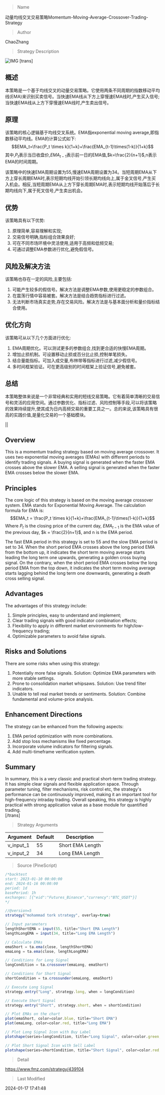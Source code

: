 
> Name

动量均线交叉交易策略Momentum-Moving-Average-Crossover-Trading-Strategy

> Author

ChaoZhang

> Strategy Description

![IMG](https://www.fmz.com/upload/asset/10d6d9c2956474bb678.png)
 [trans]
## 概述
本策略是一个基于均线交叉的动量交易策略。它使用两条不同周期的指数移动平均线(EMA)来识别买卖信号。当快速EMA线从下方上穿慢速EMA线时,产生买入信号;当快速EMA线从上方下穿慢速EMA线时,产生卖出信号。

## 原理
该策略的核心逻辑基于均线交叉系统。EMA指exponential moving average,即指数移动平均线。EMA的计算公式如下:
$$EMA_t=\frac{P_t \times k}{1+k}+\frac{EMA_{t-1}\times(1-k)}{1+k}$$
其中,$P_t$表示当日收盘价,$EMA_{t-1}$表示前一日的EMA值,$k=\frac{2}{n+1}$,n表示EMA的时间周期。

该策略中的快速EMA周期设置为55,慢速EMA周期设置为34。当短周期EMA从下方上穿长周期EMA时,表示短期均线开始引领长期均线向上,属于金叉信号,产生买入机会。相反,当短周期EMA从上方下穿长周期EMA时,表示短期均线开始落后于长期均线向下,属于死叉信号,产生卖出机会。

## 优势
该策略具有以下优势:

1. 原理简单,容易理解和实现;
2. 交易信号明确,指标组合效果良好;  
3. 可在不同市场环境中灵活使用,适用于高频和低频交易;
4. 可通过调整EMA参数进行优化,避免假信号。

## 风险及解决方法
该策略也存在一定的风险,主要包括:

1. 可能产生较多的假信号。解决方法是调整EMA参数,使用更稳定的参数组合。
2. 在震荡行情中容易被套。解决方法是结合趋势指标进行过滤。
3. 无法判断市场真实走势,存在交易风险。解决方法是与基本面分析和量价指标结合使用。

## 优化方向  
该策略可从以下几个方面进行优化:

1. EMA周期优化。可以测试更多的参数组合,找到更合适的快慢EMA周期。
2. 增加止损机制。可设置移动止损或百分比止损,控制单笔损失。
3. 结合量能指标。可加入成交量,布林带等指标进行过滤,减少假信号。
4. 多时间框架验证。可在更高级别的时间框架上验证信号,避免被套。

## 总结
本策略整体来说是一个非常经典和实用的短线交易策略。它有着简单清晰的交易信号和灵活的应用空间。通过参数优化、指标过滤、风险控制等手段,可以将该策略的效果持续提升,使其成为日内高频交易的重要工具之一。总的来说,该策略具有很高的实践价值,是量化交易的一个基础模块。

|| 

## Overview
This is a momentum trading strategy based on moving average crossover. It uses two exponential moving averages (EMAs) with different periods to identify trading signals. A buying signal is generated when the faster EMA crosses above the slower EMA. A selling signal is generated when the faster EMA crosses below the slower EMA.  

## Principles
The core logic of this strategy is based on the moving average crossover system. EMA stands for Exponential Moving Average. The calculation formula for EMA is: 
$$EMA_t = \frac{P_t \times k}{1+k}+\frac{EMA_{t-1}\times(1-k)}{1+k}$$
Where $P_t$ is the closing price of the current day, $EMA_{t-1}$ is the EMA value of the previous day, $k = \frac{2}{n+1}$, and n is the EMA period.

The fast EMA period in this strategy is set to 55 and the slow EMA period is set to 34. When the short period EMA crosses above the long period EMA from the bottom up, it indicates the short term moving average starts leading the long term one upwards, generating a golden cross buying signal. On the contrary, when the short period EMA crosses below the long period EMA from the top down, it indicates the short term moving average starts lagging behind the long term one downwards, generating a death cross selling signal.

## Advantages
The advantages of this strategy include:

1. Simple principles, easy to understand and implement;  
2. Clear trading signals with good indicator combination effects;
3. Flexibility to apply in different market environments for high/low-frequency trading;  
4. Optimizable parameters to avoid false signals.  

## Risks and Solutions
There are some risks when using this strategy:  

1. Potentially more false signals. Solution: Optimize EMA parameters with more stable settings.
2. Prone to consolidation market whipsaws. Solution: Use trend filter indicators. 
3. Unable to tell real market trends or sentiments. Solution: Combine fundamental and volume-price analysis.   

## Enhancement Directions
The strategy can be enhanced from the following aspects:  

1. EMA period optimization with more combinations.
2. Add stop loss mechanisms like fixed percentage.  
3. Incorporate volume indicators for filtering signals.
4. Add multi-timeframe verification system.  

## Summary
In summary, this is a very classic and practical short-term trading strategy. It has simple clear signals and flexible application space. Through parameter tuning, filter mechanisms, risk control etc, the strategy's performance can be continuously improved, making it an important tool for high-frequency intraday trading. Overall speaking, this strategy is highly practical with strong application value as a base module for quantified trading.  
[/trans]

> Strategy Arguments



|Argument|Default|Description|
|----|----|----|
|v_input_1|55|Short EMA Length|
|v_input_2|34|Long EMA Length|


> Source (PineScript)

``` javascript
/*backtest
start: 2023-01-10 00:00:00
end: 2024-01-16 00:00:00
period: 1d
basePeriod: 1h
exchanges: [{"eid":"Futures_Binance","currency":"BTC_USDT"}]
*/

//@version=5
strategy("mohammad tork strategy", overlay=true)

// Input parameters
lengthShortEMA = input(55, title="Short EMA Length")
lengthLongEMA = input(34, title="Long EMA Length")

// Calculate EMAs
emaShort = ta.ema(close, lengthShortEMA)
emaLong = ta.ema(close, lengthLongEMA)

// Conditions for Long Signal
longCondition = ta.crossover(emaLong, emaShort)

// Conditions for Short Signal
shortCondition = ta.crossunder(emaLong, emaShort)

// Execute Long Signal
strategy.entry("Long", strategy.long, when = longCondition)

// Execute Short Signal
strategy.entry("Short", strategy.short, when = shortCondition)

// Plot EMAs on the chart
plot(emaShort, color=color.blue, title="Short EMA")
plot(emaLong, color=color.red, title="Long EMA")

// Plot Long Signal Icon with Buy Label
plotshape(series=longCondition, title="Long Signal", color=color.green, style=shape.triangleup, location=location.abovebar, size=size.small, text="Buy")

// Plot Short Signal Icon with Sell Label
plotshape(series=shortCondition, title="Short Signal", color=color.red, style=shape.triangledown, location=location.abovebar, size=size.small, text="Sell")

```

> Detail

https://www.fmz.com/strategy/439104

> Last Modified

2024-01-17 17:41:48
